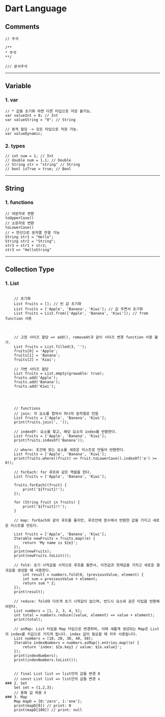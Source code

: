 # Dart Language


## Comments
    // 주석
 
    /**
    * 주석
    **/
    
    /// 문서주석

<hr/>

## Variable
### 1. var
    // * 값을 초기화 하면 다른 타입으로 저장 불가능.
    var valueInt = 0; // Int
    var valueString = "0"; // String

    // 동적 할당 -> 모든 타입으로 저장 가능.
    var valueDynamic;
### 2. types
    // int num = 1; // Int
    // double num = 1.1; // Double
    // String str = "string" // String
    // bool isTrue = true; // Bool

    
<hr/>

## String
### 1. functions
    // 대문자로 변환
    toUpperCase()
    // 소문자로 변환
    toLowerCase()
    // + 연산으로 문자열 연결 가능
    String str1 = "Hello";
    String str2 = "String";
    str3 = str1 + str2;
    str3 => "HelloString"




<hr/>

## Collection Type
### 1. List
<pre>
<code>
    // 초기화
    List<String> fruits = []; // 빈 값 초기화
    List<String> fruits = ['Apple', 'Banana', 'Kiwi']; // 값 주면서 초기화
    List<String> fruits = List.from(['Apple', 'Banana', 'Kiwi']); // from function 사용
</code>
</pre>

<pre>
<code>
    // 고정 사이즈 할당 => add(), removeAt과 같이 사이즈 변경 function 사용 불가.
    List<String> fruits = List.filled(3, ''); 
    fruits[0] = 'Apple';
    fruits[1] = 'Banana';
    fruits[2] = 'Kiwi';

    // 가변 사이즈 할당
    List<String> fruits = List.empty(growable: true);
    fruits.add('Apple');
    fruits.add('Banana');
    fruits.add('Kiwi');
    </code>
    </pre>
<pre>
<code>
    // functions
    // join: 각 요소를 합쳐서 하나의 문자열로 만듬 
    List<String> fruits = ['Apple', 'Banana', 'Kiwi'];
    print(fruits.join(', '));

    // indexOf: 요소를 찾고, 해당 요소의 index를 반환한다.
    List<String> fruits = ['Apple', 'Banana', 'Kiwi'];
    print(fruits.indexOf('Banana'));

    // where: 조건에 맞는 요소를 새로운 리스트로 만들어 반환한다.
    List<String> fruits = ['Apple', 'Banana', 'Kiwi'];
    print(fruits.where((fruit) => fruit.toLowerCase().indexOf('a') >= 0));

    // forEach: for 루프와 같은 역할을 한다.
    List<String> fruits = ['Apple', 'Banana', 'Kiwi'];

    fruits.forEach((fruit) {
        print('${fruit}!');
    });

    for (String fruit in fruits) {
        print('${fruit}!!');
    }

    // map: forEach와 같이 루프를 돌지만, 루프안에 함수에서 반환한 값을 가지고 새로운 리스트를 만든다.

    List<String> fruits = ['Apple', 'Banana', 'Kiwi'];
    Iterable<String> newFruits = fruits.map((e) {
        return 'My name is ${e}';
    });
    print(newFruits);
    print(newFruits.toList());

    // fold: 초기 시작값을 시작으로 루프를 돌면서, 이전값과 현재값을 가지고 새로운 결과값을 생성할 때 사용한다.
        int result = numbers.fold(0, (previousValue, element) {
        int sum = previousValue + element;
        return sum * 2;
    });
    print(result);

    // reduce: fold와 다르게 초기 시작값이 없으며, 반드시 요소와 같은 타입을 반환해야한다.
    List<int> numbers = [1, 2, 3, 4, 5];
    int total = numbers.reduce((value, element) => value + element);
    print(total);
    
    // asMap: List 타입을 Map 타입으로 변경하며, 이때 새롭게 생성되는 Map은 List의 index를 키값으로 가지게 됩니다. index 값이 필요할 때 자주 사용됩니다.
    List<int> numbers = [10, 20, 30, 40, 50];
    Iterable indexNumbers = numbers.asMap().entries.map((e) {
        return 'index: ${e.key} / value: ${e.value}';
    });
    print(indexNumbers);
    print(indexNumbers.toList());


    // final List<String> list => list안의 값들 변경 O
    // const List<String> list => list안의 값들 변경 x
### 2. Set
    Set<num> set = {1,2,3};
    // 중복 값 허용 X
### 3. Map
    Map<int, String> mapD = {0:'zero', 1:'one'};
    print(mapD[0]) // print: 0
    print(mapD[100]) // print: null